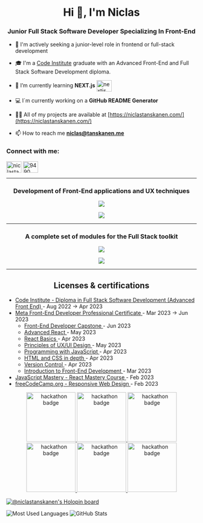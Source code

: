 <h1 align="center">Hi 👋, I'm Niclas</h1>
<h3 align="center">Junior Full Stack Software Developer Specializing In Front-End</h3>

- 🔎 I'm actively seeking a junior-level role in frontend or full-stack development

- 🎓 I'm a <a href="https://codeinstitute.net/se/full-stack-software-development-diploma/" target="_blank">Code Institute</a> graduate with an Advanced Front-End and Full Stack Software Development diploma.

- 🌱 I’m currently learning **NEXT.js** <a href="https://nextjs.org/" target="_blank"><img align="center" src="https://skillicons.dev/icons?i=nextjs" alt="nextjs" height="30" width="40" /></a>

- 💻 I´m currently working on a **GitHub README Generator**

- 👨‍💻 All of my projects are available at [https://niclastanskanen.com/](https://niclastanskanen.com/)

- 📫 How to reach me **niclas@tanskanen.me**

<h3 align="left">Connect with me:</h3>
<p align="left">
<a href="https://linkedin.com/in/niclastanskanen" target="_blank"><img align="center" src="https://skillicons.dev/icons?i=linkedin" alt="niclastanskanen" height="30" width="40" /></a>
<a href="https://discordapp.com/users/141633710733656064" target="_blank"><img align="center" src="https://skillicons.dev/icons?i=discord" alt="9490" height="30" width="40" /></a>
</p>

<hr>

<h3 align="center">Development of Front-End applications and UX techniques</h3>

<p align="center">
  <a href="https://skillicons.dev">
    <img src="https://skillicons.dev/icons?i=html,css,js,react,tailwind" />
  </a>
</p>
<p align="center">
  <a href="https://skillicons.dev">
    <img src="https://skillicons.dev/icons?i=bootstrap,scss,figma" />
  </a>
</p>

<hr>

<h3 align="center">A complete set of modules for the Full Stack toolkit</h3>
<p align="center">
  <a href="https://skillicons.dev">
    <img src="https://skillicons.dev/icons?i=py,django,jquery,postgres,nodejs,flask" />
  </a>
</p>

<p align="center">
  <a href="https://skillicons.dev">
    <img src="https://skillicons.dev/icons?i=heroku,git,jest,mongodb,nextjs" />
  </a>
</p>

<hr>

<h2 align="center">Licenses & certifications</h2>
<ul>
  <li>
  <a href="https://www.credential.net/93486d1f-6d88-4e43-ae37-3968020520d1" target="_blank">
    Code Institute - Diploma in Full Stack Software Development (Advanced Front End)
  </a> - Aug 2022 -> Apr 2023
  </li>
  <li>
    <a href="https://www.coursera.org/account/accomplishments/specialization/certificate/G3K2ZJPPT4GM" target="_blank">
  Meta Front-End Developer Professional Certificate
     </a> - Mar 2023 -> Jun 2023                                                                                                          
    <ul>
      <li>
      <a href="https://www.coursera.org/account/accomplishments/certificate/4Z5H8BW2Z74F" target="_blank">
    Front-End Developer Capstone
          </a> - Jun 2023
      </li>
        <li>
      <a href="https://www.coursera.org/account/accomplishments/certificate/VJJ5NYVV264M" target="_blank">
    Advanced React
          </a> - May 2023
      </li>
       <li>
      <a href="https://www.coursera.org/account/accomplishments/certificate/GLAWZGU2PQD2" target="_blank">
    React Basics
  </a> - Apr 2023
      </li>
              <li>
      <a href="https://www.coursera.org/account/accomplishments/certificate/KZ7QGGSD7MZZ" target="_blank">
    Principles of UX/UI Design
          </a> - May 2023
      </li>
      <li>
      <a href="https://www.coursera.org/account/accomplishments/certificate/GLPRSQ5EX89R" target="_blank">
    Programming with JavaScript
  </a> - Apr 2023
      </li>
            <li>
         <a href="https://www.coursera.org/account/accomplishments/certificate/4L97RLPT3S79" target="_blank">
    HTML and CSS in depth
          </a> - Apr 2023
      </li>
            <li>
         <a href="https://www.coursera.org/account/accomplishments/certificate/3GTTSHQZVVGE" target="_blank">
    Version Control
          </a> - Apr 2023
      </li>
      <li>
         <a href="https://www.coursera.org/account/accomplishments/certificate/GLPRSQ5EX89R" target="_blank">
    Introduction to Front-End Development
          </a> - Mar 2023
      </li>
    </ul>
  </li>
  <li>
  <a href="https://certificate.jsmastery.pro/verify/f3f3086f2013" target="_blank">
    JavaScript Mastery - React Mastery Course
  </a> - Feb 2023
  </li>
  <li>
  <a href="https://www.freecodecamp.org/certification/NiclasTanskanen/responsive-web-design" target="_blank">
    freeCodeCamp.org - Responsive Web Design
  </a> - Feb 2023
  </li>
  </ul>

<p align=center>
      <a href="https://api.eu.badgr.io/public/assertions/MMEnm0BfS0G9iCTsMxy6VQ?identity__email=niclastanskanen%40hotmail.com" target="_blank">
    <img src="https://media.eu.badgr.com/uploads/badges/assertion-Pbo2YfhmTHK9DhHSsaAdkw.png" alt="hackathon badge" height="130" /> 
  </a>
    <a href="https://api.eu.badgr.io/public/assertions/UdsJ7-NhRLCjCRHH5zrw2A?identity__email=niclastanskanen%40hotmail.com" target="_blank">
    <img src="https://media.eu.badgr.com/uploads/badges/assertion-Pbo2YfhmTHK9DhHSsaAdkw.png" alt="hackathon badge" height="130" /> 
  </a>
  <a href="https://api.eu.badgr.io/public/assertions/Pbo2YfhmTHK9DhHSsaAdkw?identity__email=niclastanskanen%40hotmail.com" target="_blank">
    <img src="https://media.eu.badgr.com/uploads/badges/assertion-Pbo2YfhmTHK9DhHSsaAdkw.png" alt="hackathon badge" height="130" /> 
  </a>
    <a href="https://api.eu.badgr.io/public/assertions/7XK1LNZkSUGz4JjkyGl1gA?identity__email=niclastanskanen%40hotmail.com" target="_blank">
    <img src="https://media.eu.badgr.com/uploads/badges/assertion-Pbo2YfhmTHK9DhHSsaAdkw.png" alt="hackathon badge" height="130" />
  </a>
    <a href="https://api.eu.badgr.io/public/assertions/_-EqS_zWQFWeUcw7NsjXVQ?identity__email=niclastanskanen%40hotmail.com" target="_blank">
    <img src="https://media.eu.badgr.com/uploads/badges/assertion-Pbo2YfhmTHK9DhHSsaAdkw.png" alt="hackathon badge" height="130" />
  </a>
    <a href="https://api.eu.badgr.io/public/assertions/BpMk9VAySY24-ytOxS8H-w?identity__email=niclastanskanen%40hotmail.com" target="_blank">
    <img src="https://media.eu.badgr.com/uploads/badges/assertion-Pbo2YfhmTHK9DhHSsaAdkw.png" alt="hackathon badge" height="130" />
  </a>
</p>

[![@niclastanskanen's Holopin board](https://holopin.me/niclastanskanen)](https://holopin.io/@niclastanskanen)

![Most Used Languages](https://github-readme-stats.vercel.app/api/top-langs?username=niclastanskanen&show_icons=true&locale=en&layout=compact&theme=tokyonight) ![GitHub Stats](https://github-readme-stats.vercel.app/api?username=niclastanskanen&show_icons=true&theme=tokyonight)



